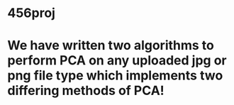 # 456proj

# We have written two algorithms to perform PCA on any uploaded jpg or png file type which implements two differing methods of PCA! 
